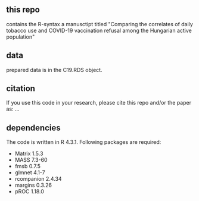 ## this repo
contains the R-syntax a manusctipt titled "Comparing the correlates of daily tobacco use and COVID-19 vaccination refusal among the Hungarian active population"

## data
prepared data is in the C19.RDS object.

## citation
If you use this code in your research, please cite this repo and/or the paper as:
...

## dependencies
The code is written in R 4.3.1.
Following packages are required:
* Matrix 1.5.3
* MASS 7.3-60
* fmsb 0.7.5
* glmnet 4.1-7
* rcompanion 2.4.34
* margins 0.3.26
* pROC 1.18.0
